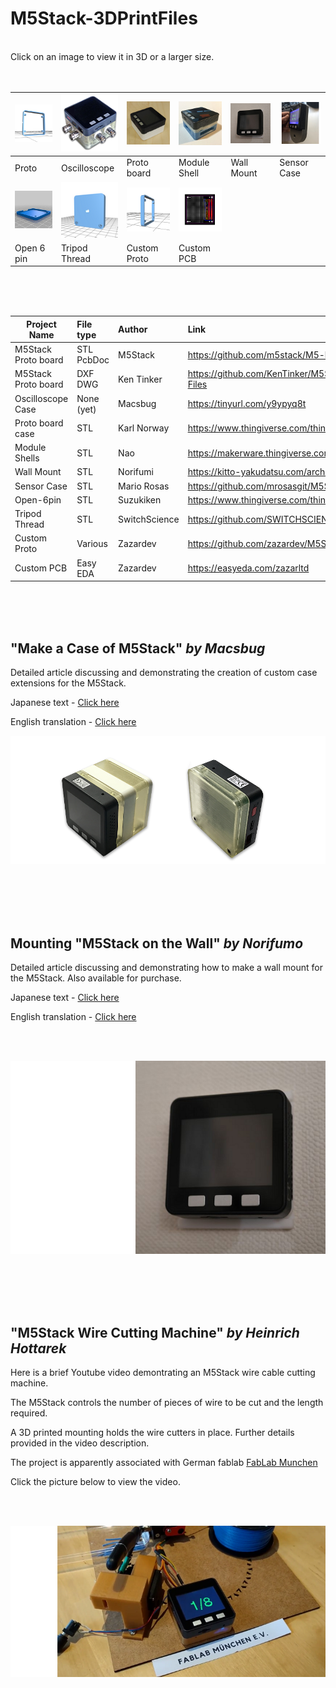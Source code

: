 # M5Stack-3DPrintFiles
<br />
Click on an image to view it in 3D or a larger size.

<br />
<br />
<br />

| [![M5Stack Proto](Images/M5Stack-OriginalDesign-Proto.png "Click to view in 3D")](https://github.com/m5stack/M5-hardware/blob/master/PROTO.stl) | [![Oscilloscope Case](Images/M5Stack-OscilloscopeCase.png "Click to view larger image")](https://github.com/PartsandCircuits/M5Stack-3DPrintFiles/blob/master/Images/M5Stack-OscilloscopeCase-Lrg.png) |[![Proto Board Case](Images/ProtoBoard.png "Click to view larger image")](https://github.com/PartsandCircuits/M5Stack-3DPrintFiles/blob/master/Images/ProtoBoardLrg.png) | [![Module Shells](Images/ModuleShells.png "Click to view larger image")](https://github.com/PartsandCircuits/M5Stack-3DPrintFiles/blob/master/Images/ModuleShells-Lrg.png) | [![Wall Mount Case](Images/WallMount.png "Click to view larger image")](https://github.com/PartsandCircuits/M5Stack-3DPrintFiles/blob/master/Images/WallMount-Lrg.png) | [![SensorCase](Images/SensorCase.png "Click to view larger image")](https://github.com/PartsandCircuits/M5Stack-3DPrintFiles/blob/master/Images/SensorCase-Lrg.png) |  
|-------|-------|------|--------|-----|--------|
| Proto | Oscilloscope | Proto board | Module Shell | Wall Mount | Sensor Case | 
|  [![M5Stack Open 6 Pin](Images/Suzukiken-Open-6pin.png "Click to view in 3D")](https://github.com/PartsandCircuits/M5Stack-3DPrintFiles/blob/master/Images/m5stack-open-6pin.stl)  | [![Case - Tripod Thread](Images/Switchscience-Tripod.png "Click to view in 3D")](https://github.com/PartsandCircuits/M5Stack-3DPrintFiles/blob/master/Images/m5stack-tripod-thread-10m.stl) |  [![Custom Proto](Images/CustomProto.png "Click to view in 3D")](https://github.com/PartsandCircuits/M5Stack-3DPrintFiles/blob/master/Images/CustomProto.stl) |  [![Custom PCB](Images/CustomPCB.png "Click to view larger image")](https://github.com/PartsandCircuits/M5Stack-3DPrintFiles/blob/master/Images/CustomPCB-Lrg.png) | 
|  Open 6 pin | Tripod Thread | Custom Proto | Custom PCB    
   
  
  
  
<br />  
<br />
<br />
  

|             Project Name           |  File type |  Author        | Link                                                            |
| ---------------------------------- |:---------- | :--------------| :---------------------------------------------------------      |
| M5Stack Proto board                | STL PcbDoc | M5Stack        | https://github.com/m5stack/M5-hardware                          |
| M5Stack Proto board                | DXF DWG    | Ken Tinker     | https://github.com/KenTinker/M5Stack-Prototype-ACAD-Files        |
| Oscilloscope Case                  | None (yet) | Macsbug        | https://tinyurl.com/y9ypyq8t                                    |  
| Proto board case                   | STL        | Karl Norway    | https://www.thingiverse.com/thing:2754642                       |
| Module Shells                      | STL        | Nao            | https://makerware.thingiverse.com/thing:2834201                 |
| Wall Mount                         | STL        | Norifumi       | https://kitto-yakudatsu.com/archives/5284                       |
| Sensor Case                        | STL        | Mario Rosas    | https://github.com/mrosasgit/M5Stack3D                          |
| Open-6pin                          | STL        | Suzukiken      | https://www.thingiverse.com/thing:2800278                       |
| Tripod Thread                      | STL        | SwitchScience  | https://github.com/SWITCHSCIENCE/m5stack/tree/master/3D         |
| Custom Proto                       | Various    | Zazardev       | https://github.com/zazardev/M5Stack-Proto                       |
| Custom PCB                         | Easy EDA   | Zazardev       | https://easyeda.com/zazarltd                                    |

<br />
<br />
<br />

## "Make a Case of M5Stack" *by Macsbug* <br />

Detailed article discussing and demonstrating the creation of custom case extensions for the M5Stack. <br />

Japanese text - [Click here](https://macsbug.wordpress.com/2018/04/03/make-a-case-of-m5stack-oscilloscope/)

English translation  -  [Click here](https://translate.google.com.au/translate?sl=auto&tl=en&js=y&prev=_t&hl=en&ie=UTF-8&u=https%3A%2F%2Fmacsbug.wordpress.com%2F2018%2F04%2F03%2Fmake-a-case-of-m5stack-oscilloscope%2F&edit-text=&act=url)

![](Images/M5Stack-3DCase-Photo.png?raw=true)


<br />
<br />
<br /> 
<br /> 


## Mounting "M5Stack on the Wall" *by Norifumo* <br />

Detailed article discussing and demonstrating how to make a wall mount for the M5Stack. Also available for purchase. <br />

Japanese text - [Click here](https://kitto-yakudatsu.com/archives/5284)

English translation  -  [Click here](https://translate.google.com.au/translate?sl=auto&tl=en&js=y&prev=_t&hl=en&ie=UTF-8&u=https%3A%2F%2Fkitto-yakudatsu.com%2Farchives%2F5284&edit-text=&act=url)

<br /> 
<br /> 

   ![](Images/WallMount-MedMM.png?raw=true)   


<br />
<br />
<br /> 
<br /> 





## "M5Stack Wire Cutting Machine" *by Heinrich Hottarek* <br />

Here is a brief Youtube video demontrating an M5Stack wire cable cutting machine. 

The M5Stack controls the number of pieces of wire to be cut and the length required. 

A 3D printed mounting holds the wire cutters in place. Further details provided in the video description. 

The project is apparently associated with German fablab [FabLab Munchen](http://www.fablab-muenchen.de/)  

Click the picture below to view the video.

<br />
<br />

[![Click to view video](Images/M5StackWireCutter.png?raw=true "Click to view video")](https://www.youtube.com/watch?v=lnvD2QNuBVE)

<br /> 
<br /> 
<br /> 
